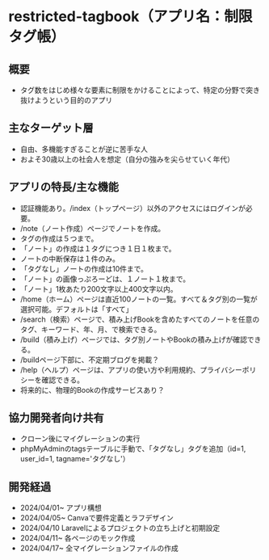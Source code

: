 # restricted-tagbook（アプリ名：制限タグ帳）
## 概要
- タグ数をはじめ様々な要素に制限をかけることによって、特定の分野で突き抜けようという目的のアプリ

## 主なターゲット層
- 自由、多機能すぎることが逆に苦手な人
- およそ30歳以上の社会人を想定（自分の強みを尖らせていく年代）

## アプリの特長/主な機能
- 認証機能あり。/index（トップページ）以外のアクセスにはログインが必要。
- /note（ノート作成）ページでノートを作成。
- タグの作成は５つまで。
- 「ノート」の作成は１タグにつき１日１枚まで。
- ノートの中断保存は１件のみ。
- 「タグなし」ノートの作成は10件まで。
- 「ノート」の画像っぷろーどは、１ノート１枚まで。
- 「ノート」1枚あたり200文字以上400文字以内。
- /home（ホーム）ページは直近100ノートの一覧。すべて＆タグ別の一覧が選択可能。デフォルトは「すべて」
- /search（検索）ページで、積み上げBookを含めたすべてのノートを任意のタグ、キーワード、年、月、で検索できる。
- /build（積み上げ）ページでは、タグ別ノートやBookの積み上げが確認できる。
- /buildページ下部に、不定期ブログを掲載？
- /help（ヘルプ）ページは、アプリの使い方や利用規約、プライバシーポリシーを確認できる。
- 将来的に、物理的Bookの作成サービスあり？

## 協力開発者向け共有
- クローン後にマイグレーションの実行
- phpMyAdminのtagsテーブルに手動で、「タグなし」タグを追加（id=1, user_id=1, tagname='タグなし'）

## 開発経過
- 2024/04/01~ アプリ構想
- 2024/04/05~ Canvaで要件定義とラフデザイン
- 2024/04/10 Laravelによるプロジェクトの立ち上げと初期設定
- 2024/04/11~ 各ページのモック作成
- 2024/04/17~ 全マイグレーションファイルの作成


